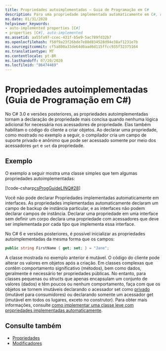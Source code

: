 ```yaml
---
title: Propriedades autoimplementadas – Guia de Programação em C#
description: Para uma propriedade implementada automaticamente em C#, o configurador cria um campo de backup privado e anônimo acessado somente por meio de acessadores get e Set da propriedade.
ms.date: 01/31/2020
helpviewer_keywords:
- auto-implemented properties [C#]
- properties [C#], auto-implemented
ms.assetid: aa55fa97-ccec-431f-b5e9-5ac789fd32b7
ms.openlocfilehash: f58f9a23f26bde7e80d834528d94e38af1231e7b
ms.sourcegitcommit: cf5a800a33de64d0aad6d115ffcc935f32375164
ms.translationtype: MT
ms.contentlocale: pt-BR
ms.lasthandoff: 07/20/2020
ms.locfileid: "86474469"
---
```

# <a name="auto-implemented-properties-c-programming-guide"></a>Propriedades autoimplementadas (Guia de Programação em C#)

No C# 3.0 e versões posteriores, as propriedades autoimplementadas tornam a declaração de propriedade mais concisa quando nenhuma lógica adicional for necessária nos acessadores de propriedade. Elas também habilitam o código do cliente a criar objetos. Ao declarar uma propriedade, como mostrado no exemplo a seguir, o compilador cria um campo de suporte privado e anônimo que pode ser acessado somente por meio dos acessadores `get` e `set` da propriedade.
  
## <a name="example"></a>Exemplo

O exemplo a seguir mostra uma classe simples que tem algumas propriedades autoimplementadas:  

[!code-csharp[csProgGuideLINQ#28](~/samples/snippets/csharp/VS_Snippets_VBCSharp/csProgGuideLINQ/CS/csRef30LangFeatures_2.cs#28)]  

Você não pode declarar Propriedades implementadas automaticamente em interfaces. As propriedades implementadas automaticamente declaram um campo de backup de instância particular, e as interfaces não podem declarar campos de instância. Declarar uma propriedade em uma interface sem definir um corpo declara uma propriedade com acessadores que deve ser implementada por cada tipo que implementa essa interface.

No C# 6 e versões posteriores, é possível inicializar as propriedades autoimplementadas da mesma forma que os campos:  

```csharp  
public string FirstName { get; set; } = "Jane";  
```  

A classe mostrada no exemplo anterior é mutável. O código do cliente pode alterar os valores em objetos após a criação. Em classes complexas que contêm comportamento significativo (métodos), bem como dados, geralmente é necessário ter propriedades públicas. No entanto, para classes pequenas ou structs que apenas encapsulam um conjunto de valores (dados) e têm poucos ou nenhum comportamento, faça com que os objetos se tornem imutáveis declarando o acessador set como [privado](../../language-reference/keywords/private.md) (imutável para consumidores) ou declarando somente um acessador get (imutável em todos os lugares, exceto no construtor).  Para obter mais informações, consulte [como implementar uma classe leve com propriedades implementadas automaticamente](./how-to-implement-a-lightweight-class-with-auto-implemented-properties.md).

## <a name="see-also"></a>Consulte também

- [Propriedades](./properties.md)
- [Modificadores](/dotnet/csharp/language-reference/keywords)
